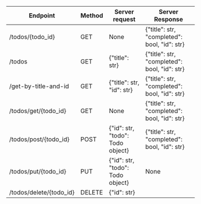 |Endpoint|Method|Server request|Server Response|
|---|---|---|---|
|/todos/{todo_id}|GET|None|{"title": str, "completed": bool, "id": str}|
|/todos|GET|{"title": str}|{"title": str, "completed": bool, "id": str}|
|/get-by-title-and-id|GET|{"title": str, "id": str}|{"title": str, "completed": bool, "id": str}|
|/todos/get/{todo_id}|GET|None|{"title": str, "completed": bool, "id": str}|
|/todos/post/{todo_id}|POST|{"id": str, "todo": Todo object}|{"title": str, "completed": bool, "id": str}|
|/todos/put/{todo_id}|PUT|{"id": str, "todo": Todo object}|None|
|/todos/delete/{todo_id}|DELETE|{"id": str}||